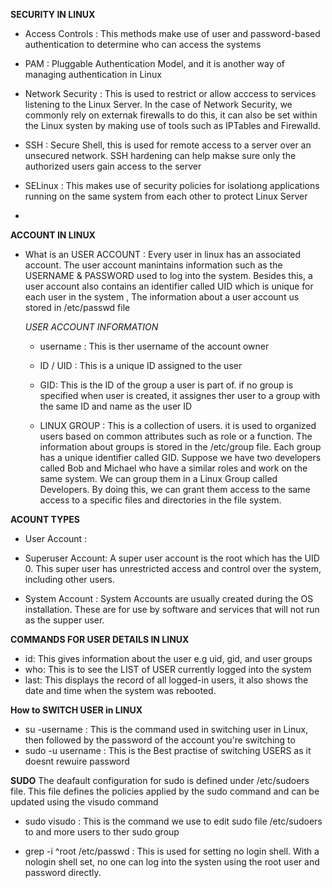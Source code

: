 **SECURITY IN LINUX**
- Access Controls : This methods make use of user and password-based authentication to determine who can access the systems
  
- PAM : Pluggable Authentication Model, and it is another way of managing authentication in Linux
  
- Network Security : This is used to restrict or allow acccess to services listening to the Linux Server. In the case of Network Security, we commonly rely on externak firewalls to do this, it can also be set within the Linux systen by making use of tools such as IPTables and Firewalld.
  
- SSH : Secure Shell, this is used for remote access to a server over an unsecured network. SSH hardening can help makse sure only the authorized users gain access to the server
  
-  SELinux : This makes use of security policies for isolationg applications running on the same system from each other to protect Linux Server
-  


**ACCOUNT IN LINUX**

* What is an USER ACCOUNT : Every user in linux has an associated account. The user account manintains information such as the USERNAME & PASSWORD used to log into the system. Besides this, a user account also contains an identifier called UID which is unique for each user in the system , The information about a user account us stored in /etc/passwd file
  
  *USER ACCOUNT INFORMATION*
  - username : This is ther username of the account owner
  - ID / UID : This is a unique ID assigned to the user
  - GID: This is the ID of the group a user is part of. if no group is specified when user is created, it assignes ther user to a group with the same ID and name as the user ID
  
  - LINUX GROUP : This is a collection of users. it is used to organized users based on common attributes such as role or a function. The information about groups is stored in the /etc/group file. Each group has a unique identifier called GID. Suppose we have two developers called Bob and Michael who have a similar roles and work on the same system. We can group them in a Linux Group called Developers. By doing this, we can grant them access to the same access to a specific files and directories in the file system.
  

**ACOUNT TYPES**
- User Account :
  
- Superuser Account: A super user account is the root which has the UID 0. This super user has unrestricted access and control over the system, including other users. 
  
- System Account : System Accounts are usually created during the OS installation. These are for use by software and services that will not run as the supper user.


**COMMANDS FOR USER DETAILS IN LINUX**
- id: This gives information about the user e.g uid, gid, and user groups
- who: This is to see the LIST of USER currently logged into the system
- last: This displays the record of all logged-in users, it also shows the date and time when the system was rebooted.

**How to SWITCH USER in LINUX**
- su -username : This is the command used in switching user in Linux, then followed by the password of the account you're switching to
- sudo -u username : This is the Best practise of switching USERS as it doesnt rewuire password
  
**SUDO**
The deafault configuration for sudo is defined under /etc/sudoers file. This file defines the policies applied by the sudo command and can be updated using the  visudo command
  - sudo visudo : This is the command we use to edit sudo file /etc/sudoers to and more users to ther sudo group

- grep -i ^root /etc/passwd : This is used for setting no login shell. With a nologin shell set, no one can log into the systen using the root user and password directly.



